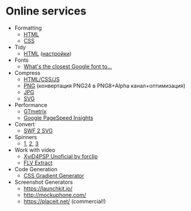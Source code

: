 # Online services
- Formatting
  * [HTML](http://www.freeformatter.com/html-formatter.html)
  * [CSS](http://csscomb.com/online)
- Tidy
  * [HTML](https://infohound.net/tidy/) ([настройки](https://pbs.twimg.com/media/CQi9HwCWIAAuVlc.png))
- Fonts
  * [What's the closest Google font to...](http://joelcrawfordsmith.com/closest-font/)
- Compress
  * [HTML/CSS/JS](http://refresh-sf.com/)
  * [PNG](http://compresspng.com/) (конвертация PNG24 в PNG8+Alpha канал+оптимизация)
  * [JPG](http://compressjpeg.com/)
  * [SVG](https://jakearchibald.github.io/svgomg/)
- Performance
  * [GTmetrix](http://gtmetrix.com/)
  * [Google PageSpeed Insights](https://developers.google.com/speed/pagespeed/insights/)
- Convert
  * [SWF 2 SVG](http://riaxe.com/online-swf-to-svg-converter/)
- Spinners
  * [1](http://tobiasahlin.com/spinkit/), [2](http://projects.lukehaas.me/css-loaders/), [3](http://connoratherton.com/loaders)
- Work with video
  * [XviD4PSP Unoficial by forclip](https://code.google.com/p/xvid4psp/)
  * [FLV Extract](http://www.moitah.net/)
- Code Generation
  * [CSS Gradient Generator](http://www.colorzilla.com/gradient-editor/)
- Screenshot Generators
  * https://launchkit.io/
  * http://mockuphone.com/
  * https://placeit.net/ (commercial!)
